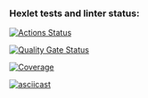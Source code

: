 ### Hexlet tests and linter status:
[![Actions Status](https://github.com/chustovalena/python-project-50/actions/workflows/hexlet-check.yml/badge.svg)](https://github.com/chustovalena/python-project-50/actions)

[![Quality Gate Status](https://sonarcloud.io/api/project_badges/measure?project=chustovalena_python-project-50&metric=alert_status)](https://sonarcloud.io/summary/new_code?id=chustovalena_python-project-50)

[![Coverage](https://sonarcloud.io/api/project_badges/measure?project=chustovalena_python-project-50&metric=coverage)](https://sonarcloud.io/summary/new_code?id=chustovalena_python-project-50)


[![asciicast](https://asciinema.org/a/5EuCP9Aq7B84K1TOYM4uwXKQC.svg)](https://asciinema.org/a/5EuCP9Aq7B84K1TOYM4uwXKQC)